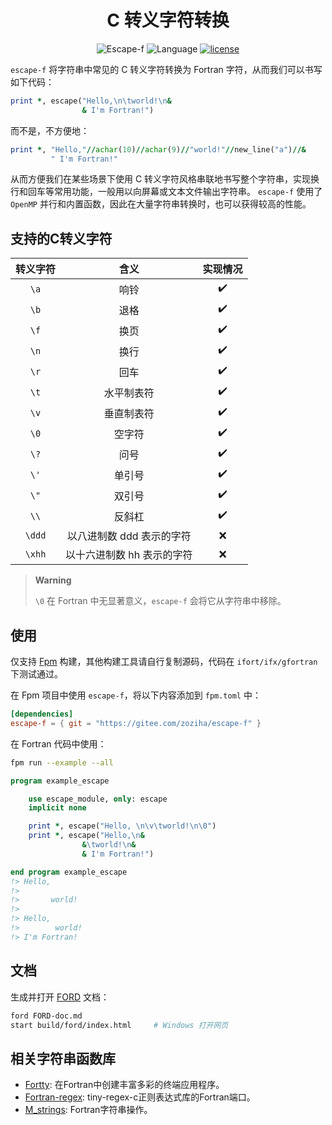 <div align='center'>

# C 转义字符转换

![Escape-f](https://img.shields.io/badge/escape--f-v0.1.202310-blueviolet)
![Language](https://img.shields.io/badge/-Fortran-734f96?logo=fortran&logoColor=white)
[![license](https://img.shields.io/badge/License-MIT-pink)](LICENSE)

</div>

`escape-f` 将字符串中常见的 C 转义字符转换为 Fortran 字符，从而我们可以书写如下代码：

```fortran
print *, escape("Hello,\n\tworld!\n&
                & I'm Fortran!")
```

而不是，不方便地：

```fortran
print *, "Hello,"//achar(10)//achar(9)//"world!"//new_line("a")//&
         " I'm Fortran!"
```

从而方便我们在某些场景下使用 C 转义字符风格串联地书写整个字符串，实现换行和回车等常用功能，一般用以向屏幕或文本文件输出字符串。
`escape-f` 使用了 `OpenMP` 并行和内置函数，因此在大量字符串转换时，也可以获得较高的性能。

## 支持的C转义字符

| 转义字符 | 含义 | 实现情况 |
| :---: | :---: | :---: |
| `\a` | 响铃 | ✔️ |
| `\b` | 退格 | ✔️ |
| `\f` | 换页 | ✔️ |
| `\n` | 换行 | ✔️ |
| `\r` | 回车 | ✔️ |
| `\t` | 水平制表符 | ✔️ |
| `\v` | 垂直制表符 | ✔️ |
| `\0` | 空字符 | ✔️ |
| `\?` | 问号 | ✔️ |
| `\'` | 单引号 | ✔️ |
| `\"` | 双引号 | ✔️ |
| `\\` | 反斜杠 | ✔️ |
| `\ddd` | 以八进制数 ddd 表示的字符 | ❌ |
| `\xhh` | 以十六进制数 hh 表示的字符 | ❌ |

> **Warning**
>
> `\0` 在 Fortran 中无显著意义，`escape-f` 会将它从字符串中移除。

## 使用

仅支持 [Fpm][1] 构建，其他构建工具请自行复制源码，代码在 `ifort/ifx/gfortran` 下测试通过。

在 Fpm 项目中使用 `escape-f`，将以下内容添加到 `fpm.toml` 中：

```toml
[dependencies]
escape-f = { git = "https://gitee.com/zoziha/escape-f" }
```

在 Fortran 代码中使用：

```sh
fpm run --example --all
```

```fortran
program example_escape

    use escape_module, only: escape
    implicit none

    print *, escape("Hello, \n\v\tworld!\n\0")
    print *, escape("Hello,\n&
                &\tworld!\n&
                & I'm Fortran!")

end program example_escape
!> Hello, 
!>
!>       world!
!>
!> Hello,
!>        world!
!> I'm Fortran!
```

## 文档

生成并打开 [FORD][2] 文档：

```sh
ford FORD-doc.md
start build/ford/index.html     # Windows 打开网页
```

## 相关字符串函数库

- [Fortty](https://github.com/awvwgk/fortty): 在Fortran中创建丰富多彩的终端应用程序。
- [Fortran-regex](https://github.com/perazz/fortran-regex): tiny-regex-c正则表达式库的Fortran端口。
- [M_strings](https://github.com/urbanjost/M_strings): Fortran字符串操作。

[1]: https://github.com/fortran-lang/fpm
[2]: https://github.com/Fortran-FOSS-Programmers/ford
